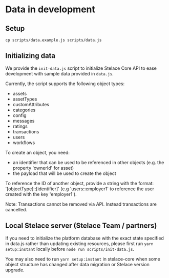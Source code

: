 # Data in development

## Setup

`cp scripts/data.example.js scripts/data.js`

## Initializing data

We provide the `init-data.js` script to initialize Stelace Core API to ease development with sample data provided in `data.js`.

Currently, the script supports the following object types:

- assets
- assetTypes
- customAttributes
- categories
- config
- messages
- ratings
- transactions
- users
- workflows

To create an object, you need:

- an identifier that can be used to be referenced in other objects (e.g. the property 'ownerId' for asset)
- the payload that will be used to create the object

To reference the ID of another object, provide a string with the format: '[objectType]::[identifier]' (e.g 'users::employer1' to reference the user created with the key 'employer1').

Note: Transactions cannot be removed via API. Instead transactions are cancelled.

## Local Stelace server (Stelace Team / partners)

If you need to initialize the platform database with the exact state specified in data.js rather than updating existing resources, please first run `yarn setup:instant` locally before `node run scripts/init-data.js`.

You may also need to run `yarn setup:instant` in stelace-core when some object structure has changed after data migration or Stelace version upgrade.

